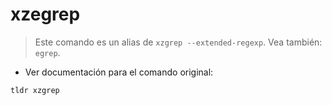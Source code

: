 # xzegrep

> Este comando es un alias de `xzgrep --extended-regexp`.
> Vea también: `egrep`.

- Ver documentación para el comando original:

`tldr xzgrep`
